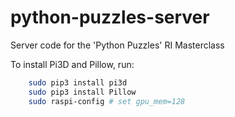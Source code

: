 # python-puzzles-server
Server code for the 'Python Puzzles' RI Masterclass

To install Pi3D and Pillow, run:
```bash
    sudo pip3 install pi3d
    sudo pip3 install Pillow
    sudo raspi-config # set gpu_mem=128
```
